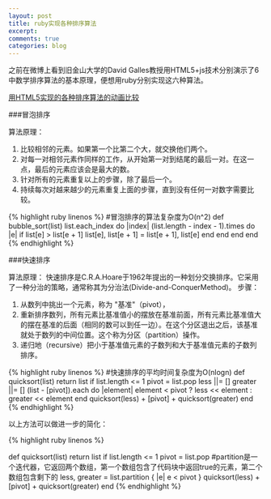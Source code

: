 ```yaml
---
layout: post
title: ruby实现各种排序算法
excerpt:
comments: true
categories: blog
---
```


之前在微博上看到旧金山大学的David Galles教授用HTML5+js技术分别演示了6中数学排序算法的基本原理，便想用ruby分别实现这六种算法。

[用HTML5实现的各种排序算法的动画比较](http://www.webhek.com/misc/comparison-sort/)

###冒泡排序

算法原理：

1. 比较相邻的元素。如果第一个比第二个大，就交换他们两个。
2. 对每一对相邻元素作同样的工作，从开始第一对到结尾的最后一对。在这一点，最后的元素应该会是最大的数。
3. 针对所有的元素重复以上的步骤，除了最后一个。
4. 持续每次对越来越少的元素重复上面的步骤，直到没有任何一对数字需要比较。

{% highlight ruby linenos %}
#冒泡排序的算法复杂度为O(n^2)
def bubble_sort(list)
    list.each_index do |index|
        (list.length - index - 1).times do |e|
            if list[e] > list[e + 1]
                list[e], list[e + 1] = list[e + 1], list[e]
            end
        end
    end
end
{% endhighlight %}

###快速排序

算法原理：
快速排序是C.R.A.Hoare于1962年提出的一种划分交换排序。它采用了一种分治的策略，通常称其为分治法(Divide-and-ConquerMethod)。
步骤：

1. 从数列中挑出一个元素，称为 "基准"（pivot），
2. 重新排序数列，所有元素比基准值小的摆放在基准前面，所有元素比基准值大的摆在基准的后面（相同的数可以到任一边）。在这个分区退出之后，该基准就处于数列的中间位置。这个称为分区（partition）操作。
3. 递归地（recursive）把小于基准值元素的子数列和大于基准值元素的子数列排序。

{% highlight ruby linenos %}
#快速排序的平均时间复杂度为O(nlogn)
def quicksort(list)
    return list if list.length <= 1
    pivot = list.pop
    less    ||= []
    greater ||= []
    (list - [pivot]).each do |element|
        element < pivot ? less << element : greater << element
    end
    quicksort(less) + [pivot] + quicksort(greater)
end
{% endhighlight %}

以上方法可以做进一步的简化：

{% highlight ruby linenos %}

def quicksort(list)
    return list if list.length <= 1
    pivot = list.pop
    #partition是一个迭代器，它返回两个数组，第一个数组包含了代码块中返回true的元素，第二个数组包含剩下的
    less, greater = list.partition { |e| e < pivot }
    quicksort(less) + [pivot] + quicksort(greater)
end
{% endhighlight %}